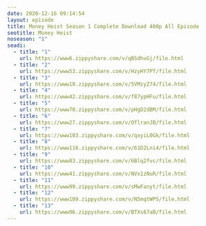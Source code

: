 ```yaml
---
date: 2020-12-16 09:14:54
layout: episode
title: Money Heist Season 1 Complete Download 480p All Episode
seotitle: Money Heist
noseason: "1"
seadi:
  - title: "1"
    url: https://www6.zippyshare.com/v/qBSdhuGj/file.html
  - title: "2"
    url: https://www53.zippyshare.com/v/HzyHY7PT/file.html
  - title: "3"
    url: https://www10.zippyshare.com/v/5VMzyZ74/file.html
  - title: "4"
    url: https://www42.zippyshare.com/v/f87ypHFu/file.html
  - title: "5"
    url: https://www70.zippyshare.com/v/pHgD2dBM/file.html
  - title: "6"
    url: https://www27.zippyshare.com/v/OflranJB/file.html
  - title: "7"
    url: https://www103.zippyshare.com/v/qxyiL0Gk/file.html
  - title: "8"
    url: https://www116.zippyshare.com/v/61D2Lni4/file.html
  - title: "9"
    url: https://www83.zippyshare.com/v/6Blq2fvc/file.html
  - title: "10"
    url: https://www41.zippyshare.com/v/NVx1zNuR/file.html
  - title: "11"
    url: https://www99.zippyshare.com/v/sMwFanyt/file.html
  - title: "12"
    url: https://www109.zippyshare.com/v/N5mqtWPS/file.html
  - title: "13"
    url: https://www96.zippyshare.com/v/BTXs67aB/file.html
---
```

